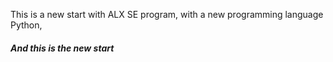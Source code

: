 This is a new start with ALX SE program, with a new programming language Python, 
##### And this is the new start 